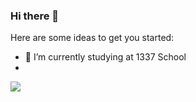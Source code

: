 ### Hi there 👋

<!--
**zainabdnaya/zainabdnaya** is a ✨ _special_ ✨ repository because its `README.md` (this file) appears on your GitHub profile.-->

Here are some ideas to get you started:

- 🌱 I’m currently studying at 1337 School
-
<img src="https://1337-readme.vercel.app/api/profile?cursus=42cursus&dark=true&login=zdnaya"/>
<im src = "&bg_color=30,e96443,904e95&title_color=fff&text_color=fff"/>
